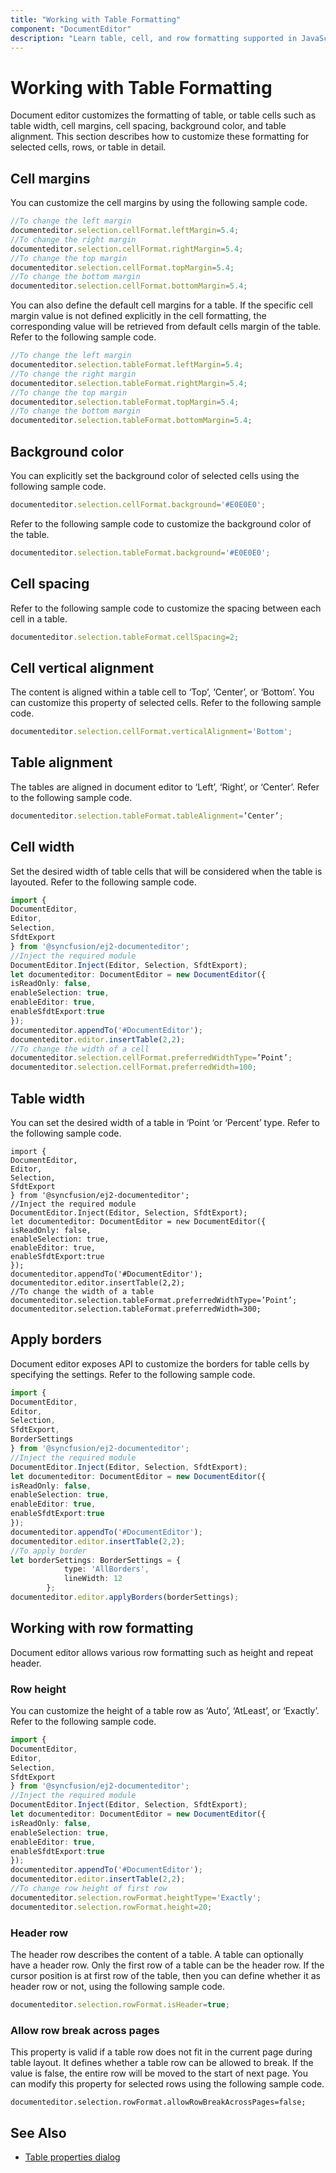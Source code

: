 ```yaml
---
title: "Working with Table Formatting"
component: "DocumentEditor"
description: "Learn table, cell, and row formatting supported in JavaScript document editor and how to apply it for selected contents."
---
```


# Working with Table Formatting

Document editor customizes the formatting of table, or table cells such as table width, cell margins, cell spacing, background color, and table alignment. This section describes how to customize these formatting for selected cells, rows, or table in detail.

## Cell margins

You can customize the cell margins by using the following sample code.

```typescript
//To change the left margin
documenteditor.selection.cellFormat.leftMargin=5.4;
//To change the right margin
documenteditor.selection.cellFormat.rightMargin=5.4;
//To change the top margin
documenteditor.selection.cellFormat.topMargin=5.4;
//To change the bottom margin
documenteditor.selection.cellFormat.bottomMargin=5.4;
```

You can also define the default cell margins for a table. If the specific cell margin value is not defined explicitly in the cell formatting, the corresponding value will be retrieved from default cells margin of the table. Refer to the following sample code.

```typescript
//To change the left margin
documenteditor.selection.tableFormat.leftMargin=5.4;
//To change the right margin
documenteditor.selection.tableFormat.rightMargin=5.4;
//To change the top margin
documenteditor.selection.tableFormat.topMargin=5.4;
//To change the bottom margin
documenteditor.selection.tableFormat.bottomMargin=5.4;
```

## Background color

You can explicitly set the background color of selected cells using the following sample code.

```typescript
documenteditor.selection.cellFormat.background='#E0E0E0';
```

Refer to the following sample code to customize the background color of the table.

```typescript
documenteditor.selection.tableFormat.background='#E0E0E0';
```

## Cell spacing

Refer to the following sample code to customize the spacing between each cell in a table.

```typescript
documenteditor.selection.tableFormat.cellSpacing=2;
```

## Cell vertical alignment

The content is aligned within a table cell to ‘Top’, ‘Center’, or ‘Bottom’. You can customize this property of selected cells. Refer to the following sample code.

```typescript
documenteditor.selection.cellFormat.verticalAlignment='Bottom';
```

## Table alignment

The tables are aligned in document editor to ‘Left’, ‘Right’, or ‘Center’. Refer to the following sample code.

```typescript
documenteditor.selection.tableFormat.tableAlignment=’Center’;
```

## Cell width

Set the desired width of table cells that will be considered when the table is layouted. Refer to the following sample code.

```typescript
import {
DocumentEditor,
Editor,
Selection,
SfdtExport
} from '@syncfusion/ej2-documenteditor';
//Inject the required module
DocumentEditor.Inject(Editor, Selection, SfdtExport);
let documenteditor: DocumentEditor = new DocumentEditor({
isReadOnly: false,
enableSelection: true,
enableEditor: true,
enableSfdtExport:true
});
documenteditor.appendTo('#DocumentEditor');
documenteditor.editor.insertTable(2,2);
//To change the width of a cell
documenteditor.selection.cellFormat.preferredWidthType=’Point’;
documenteditor.selection.cellFormat.preferredWidth=100;
```

## Table width

You can set the desired width of a table in ‘Point ‘or ‘Percent’ type. Refer to the following sample code.

```typesript
import {
DocumentEditor,
Editor,
Selection,
SfdtExport
} from '@syncfusion/ej2-documenteditor';
//Inject the required module
DocumentEditor.Inject(Editor, Selection, SfdtExport);
let documenteditor: DocumentEditor = new DocumentEditor({
isReadOnly: false,
enableSelection: true,
enableEditor: true,
enableSfdtExport:true
});
documenteditor.appendTo('#DocumentEditor');
documenteditor.editor.insertTable(2,2);
//To change the width of a table
documenteditor.selection.tableFormat.preferredWidthType=’Point’;
documenteditor.selection.tableFormat.preferredWidth=300;
```

## Apply borders

Document editor exposes API to customize the borders for table cells by specifying the settings. Refer to the following sample code.

```typescript
import {
DocumentEditor,
Editor,
Selection,
SfdtExport,
BorderSettings
} from '@syncfusion/ej2-documenteditor';
//Inject the required module
DocumentEditor.Inject(Editor, Selection, SfdtExport);
let documenteditor: DocumentEditor = new DocumentEditor({
isReadOnly: false,
enableSelection: true,
enableEditor: true,
enableSfdtExport:true
});
documenteditor.appendTo('#DocumentEditor');
documenteditor.editor.insertTable(2,2);
//To apply border
let borderSettings: BorderSettings = {
            type: 'AllBorders',
            lineWidth: 12
        };
documenteditor.editor.applyBorders(borderSettings);
```

## Working with row formatting

Document editor allows various row formatting such as height and repeat header.

### Row height

You can customize the height of a table row as ‘Auto’, ‘AtLeast’, or ‘Exactly’. Refer to the following sample code.

```typescript
import {
DocumentEditor,
Editor,
Selection,
SfdtExport
} from '@syncfusion/ej2-documenteditor';
//Inject the required module
DocumentEditor.Inject(Editor, Selection, SfdtExport);
let documenteditor: DocumentEditor = new DocumentEditor({
isReadOnly: false,
enableSelection: true,
enableEditor: true,
enableSfdtExport:true
});
documenteditor.appendTo('#DocumentEditor');
documenteditor.editor.insertTable(2,2);
//To change row height of first row
documenteditor.selection.rowFormat.heightType='Exactly';
documenteditor.selection.rowFormat.height=20;
```

### Header row

The header row describes the content of a table. A table can optionally have a header row. Only the first row of a table can be the header row. If the cursor position is at first row of the table, then you can define whether it as header row or not, using the following sample code.

```typescript
documenteditor.selection.rowFormat.isHeader=true;
```

### Allow row break across pages

This property is valid if a table row does not fit in the current page during table layout. It defines whether a table row can be allowed to break. If the value is false, the entire row will be moved to the start of next page. You can modify this property for selected rows using the following sample code.

```typesript
documenteditor.selection.rowFormat.allowRowBreakAcrossPages=false;
```

## See Also

* [Table properties dialog](../document-editor/dialog#table-properties-dialog/)